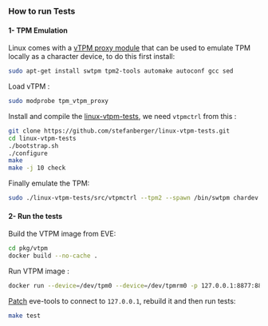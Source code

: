 ### How to run Tests

#### 1- TPM Emulation

Linux comes with a [vTPM proxy module](https://elixir.bootlin.com/linux/v5.19.17/source/drivers/char/tpm/tpm_vtpm_proxy.c) that can be used to emulate TPM locally as a character device, to do this first install:
```bash
sudo apt-get install swtpm tpm2-tools automake autoconf gcc sed
```

Load vTPM :
```bash
sudo modprobe tpm_vtpm_proxy
```

Install and compile the [linux-vtpm-tests](https://github.com/stefanberger/linux-vtpm-tests), we need `vtpmctrl` from this :
```bash
git clone https://github.com/stefanberger/linux-vtpm-tests.git 
cd linux-vtpm-tests 
./bootstrap.sh
./configure
make
make -j 10 check
```

Finally emulate the TPM:
```bash
sudo ./linux-vtpm-tests/src/vtpmctrl --tpm2 --spawn /bin/swtpm chardev --tpm2 --fd %fd --tpmstate dir=/tmp --flags not-need-init --locality allow-set-locality
```

#### 2- Run the tests
Build the VTPM image from EVE:
```bash
cd pkg/vtpm
docker build --no-cache .
```
Run VTPM image :
```bash
docker run --device=/dev/tpm0 --device=/dev/tpmrm0 -p 127.0.0.1:8877:8877/tcp <image id>
```

[Patch](https://github.com/lf-edge/eve-tools/blob/d25496bcb098724b81f9cb1e1547b89dc83e8ead/eve-tools/lib/src/sendrecv.cpp#L71) eve-tools to connect to `127.0.0.1`, rebuild it and then run tests:
```bash
make test
```